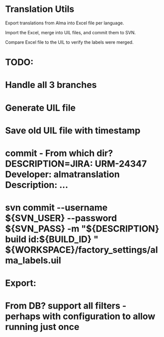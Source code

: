 # Translation Utils
 
Export translations from Alma into Excel file per language.

Import the Excel, merge into UIL files, and commit them to SVN.

Compare Excel file to the UIL to verify the labels were merged.

# TODO:
# Handle all 3 branches
# Generate UIL file
# Save old UIL file with timestamp

# commit - From which dir?  DESCRIPTION=JIRA: URM-24347 Developer: almatranslation Description: ...
# svn commit --username ${SVN_USER} --password ${SVN_PASS} -m "${DESCRIPTION} build id:${BUILD_ID} " ${WORKSPACE}/factory_settings/alma_labels.uil

# Export:
# From DB? support all filters - perhaps with configuration to allow running just once
